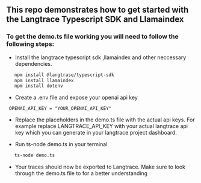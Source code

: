 ## This repo demonstrates how to get started with the Langtrace Typescript SDK and Llamaindex

### To get the demo.ts file working you will need to follow the following steps:

*  Install the langtrace typescript sdk ,llamaindex and other neccessary dependencies.
```sh
   npm install @langtrase/typescript-sdk
   npm install llamaindex
   npm install dotenv

```

* Create a .env file and expose your openai api key
```
 OPENAI_API_KEY = "YOUR_OPENAI_API_KEY"
 ```

* Replace the placeholders in the demo.ts file with the actual api keys. For example replace LANGTRACE_API_KEY with your actual langtrace api key which you can generate in your langtrace project dashboard.

* Run ts-node demo.ts in your terminal

```sh
   ts-node demo.ts
```
* Your traces should now be exported to Langtrace. Make sure to look through the demo.ts file to for a better understanding